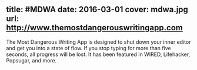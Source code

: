 title: #MDWA
date: 2016-03-01
cover: mdwa.jpg
url: http://www.themostdangerouswritingapp.com
---

The Most Dangerous Writing App is designed to shut down your inner editor and get you into a state of flow. If you stop typing for more than five seconds, all progress will be lost. It has been featured in WIRED, Lifehacker, Popsugar, and more.
